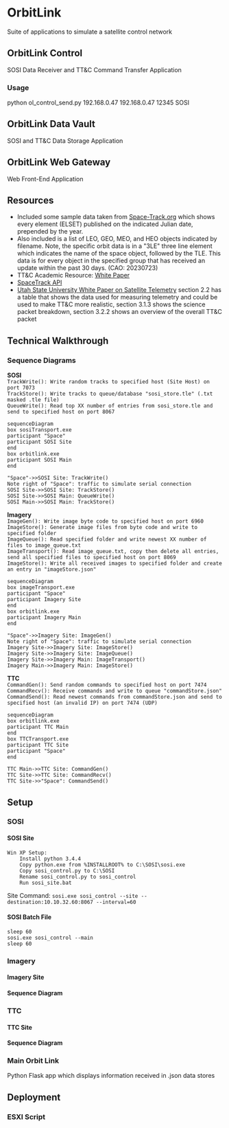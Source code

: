 # OrbitLink
Suite of applications to simulate a satellite control network

## OrbitLink Control
SOSI Data Receiver and TT&C Command Transfer Application

### Usage
python ol_control_send.py 192.168.0.47 192.168.0.47 12345 SOSI

## OrbitLink Data Vault
SOSI and TT&C Data Storage Application

## OrbitLink Web Gateway
Web Front-End Application

## Resources
- Included some sample data taken from [Space-Track.org](space-track.org/#recent) which shows every element (ELSET) published on the indicated Julian date, prepended by the year.  
- Also included is a list of LEO, GEO, MEO, and HEO objects indicated by filename. Note, the specific orbit data is in a "3LE" three line element which indicates the name of the space object, followed by the TLE. This data is for every object in the specified group that has received an update within the past 30 days. (CAO: 20230723)
- TT&C Academic Resource: [White Paper](https://link.springer.com/referenceworkentry/10.1007/978-1-4419-7671-0_69)
- [SpaceTrack API](https://www.space-track.org/documentation#api-formats)
- [Utah State University White Paper on Satellite Telemetry](https://digitalcommons.usu.edu/cgi/viewcontent.cgi?article=8846&context=etd) section 2.2 has a table that shows the data used for measuring telemetry and could be used to make TT&C more realistic, section 3.1.3 shows the science packet breakdown, section 3.2.2 shows an overview of the overall TT&C packet

## Technical Walkthrough
### Sequence Diagrams
**SOSI**  
`TrackWrite(): Write random tracks to specified host (Site Host) on port 7073`  
`TrackStore(): Write tracks to queue/database "sosi_store.tle" (.txt masked .tle file)`  
`QueueWrite(): Read top XX number of entries from sosi_store.tle and send to specified host on port 8067`  

```mermaid
sequenceDiagram
box sosiTransport.exe
participant "Space"
participant SOSI Site
end
box orbitlink.exe
participant SOSI Main
end

"Space"->>SOSI Site: TrackWrite()
Note right of "Space": traffic to simulate serial connection 
SOSI Site->>SOSI Site: TrackStore()
SOSI Site->>SOSI Main: QueueWrite()
SOSI Main->>SOSI Main: TrackStore()
```
**Imagery**  
`ImageGen(): Write image byte code to specified host on port 6960` 
`ImageStore(): Generate image files from byte code and write to specified folder`  
`ImageQueue(): Read specified folder and write newest XX number of files to image_queue.txt`  
`ImageTransport(): Read image_queue.txt, copy then delete all entries, send all specified files to specified host on port 8069`  
`ImageStore(): Write all received images to specified folder and create an entry in "imageStore.json"`

```mermaid
sequenceDiagram
box imageTransport.exe
participant "Space"
participant Imagery Site
end
box orbitlink.exe
participant Imagery Main
end

"Space"->>Imagery Site: ImageGen()
Note right of "Space": traffic to simulate serial connection 
Imagery Site->>Imagery Site: ImageStore()
Imagery Site->>Imagery Site: ImageQueue()
Imagery Site->>Imagery Main: ImageTransport()
Imagery Main->>Imagery Main: ImageStore()
```
**TTC**  
`CommandGen(): Send random commands to specified host on port 7474`  
`CommandRecv(): Receive commands and write to queue "commandStore.json"`
`CommandSend(): Read newest commands from commandStore.json and send to specified host (an invalid IP) on port 7474 (UDP)`

```mermaid
sequenceDiagram
box orbitlink.exe
participant TTC Main
end
box TTCTransport.exe
participant TTC Site
participant "Space"
end

TTC Main->>TTC Site: CommandGen()
TTC Site->>TTC Site: CommandRecv()
TTC Site->>"Space": CommandSend()
```
## Setup
### SOSI 
#### SOSI Site
    Win XP Setup:
        Install python 3.4.4
        Copy python.exe from %INSTALLROOT% to C:\SOSI\sosi.exe
        Copy sosi_control.py to C:\SOSI
        Rename sosi_control.py to sosi_control
        Run sosi_site.bat
        
Site Command: `sosi.exe sosi_control --site --destination:10.10.32.60:8067 --interval=60`

#### SOSI Batch File
```shell
sleep 60
sosi.exe sosi_control --main
sleep 60
```
### Imagery 

#### Imagery Site

#### Sequence Diagram


### TTC 

#### TTC Site

#### Sequence Diagram


### Main Orbit Link

Python Flask app which displays information received in .json data stores

## Deployment
### ESXI Script